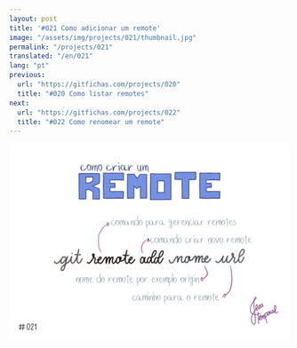 ```yaml
---
layout: post
title: '#021 Como adicionar um remote'
image: "/assets/img/projects/021/thumbnail.jpg"
permalink: "/projects/021"
translated: "/en/021"
lang: "pt"
previous:
  url: "https://gitfichas.com/projects/020"
  title: "#020 Como listar remotes"
next:
  url: "https://gitfichas.com/projects/022"
  title: "#022 Como renomear um remote"
---
```


<img alt="Use git remote add nome url para adicionar um novo remote no seu projeto" src="/assets/img/projects/021/full.jpg">